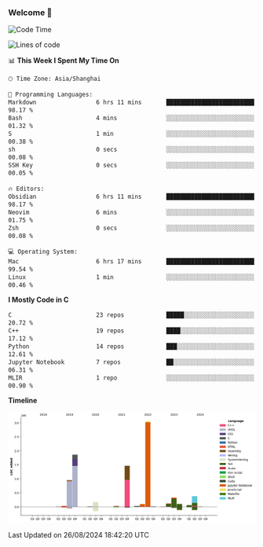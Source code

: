 ### Welcome 👋

<!--START_SECTION:waka-->
![Code Time](http://img.shields.io/badge/Code%20Time-1%2C543%20hrs%2037%20mins-blue)

![Lines of code](https://img.shields.io/badge/From%20Hello%20World%20I%27ve%20Written-8.7%20million%20lines%20of%20code-blue)

📊 **This Week I Spent My Time On** 

```text
🕑︎ Time Zone: Asia/Shanghai

💬 Programming Languages: 
Markdown                 6 hrs 11 mins       █████████████████████████   98.17 % 
Bash                     4 mins              ░░░░░░░░░░░░░░░░░░░░░░░░░   01.32 % 
S                        1 min               ░░░░░░░░░░░░░░░░░░░░░░░░░   00.38 % 
sh                       0 secs              ░░░░░░░░░░░░░░░░░░░░░░░░░   00.08 % 
SSH Key                  0 secs              ░░░░░░░░░░░░░░░░░░░░░░░░░   00.05 % 

🔥 Editors: 
Obsidian                 6 hrs 11 mins       █████████████████████████   98.17 % 
Neovim                   6 mins              ░░░░░░░░░░░░░░░░░░░░░░░░░   01.75 % 
Zsh                      0 secs              ░░░░░░░░░░░░░░░░░░░░░░░░░   00.08 % 

💻 Operating System: 
Mac                      6 hrs 17 mins       █████████████████████████   99.54 % 
Linux                    1 min               ░░░░░░░░░░░░░░░░░░░░░░░░░   00.46 % 
```

**I Mostly Code in C** 

```text
C                        23 repos            █████░░░░░░░░░░░░░░░░░░░░   20.72 % 
C++                      19 repos            ████░░░░░░░░░░░░░░░░░░░░░   17.12 % 
Python                   14 repos            ███░░░░░░░░░░░░░░░░░░░░░░   12.61 % 
Jupyter Notebook         7 repos             ██░░░░░░░░░░░░░░░░░░░░░░░   06.31 % 
MLIR                     1 repo              ░░░░░░░░░░░░░░░░░░░░░░░░░   00.90 % 
```



**Timeline**

![Lines of Code chart](https://raw.githubusercontent.com/Bohan-hu/Bohan-hu/master/assets/bar_graph.png)


 Last Updated on 26/08/2024 18:42:20 UTC
<!--END_SECTION:waka-->



